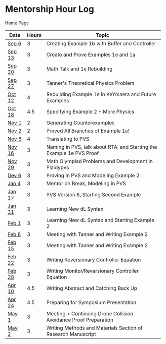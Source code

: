 # Mentorship Hour Log

[Home Page](README.md)

| Date                             | Hours | Topic                                                                |
| -------------------------------- | ----- | -------------------------------------------------------------------- |
| [Sep 6](journals/2023-09-06.md)  | 3     | Creating Example 1b with Buffer and Controller                       |
| [Sep 13](journals/2023-09-13.md) | 3     | Create and Prove Examples 1e and 1a                                  |
| [Sep 20](journals/2023-09-20.md) | 3     | Math Talk and 1e Rebuilding                                          |
| [Sep 27](journals/2023-09-27.md) | 3     | Tanner's Theoretical Physics Problem                                 |
| [Oct 12](journals/2023-10-12.md) | 4     | Rebuilding Example 1e in KeYmaera and Future Examples                |
| [Oct 18](journals/2023-10-18.md) | 4.5   | Specifying Example 2 + More Physics                                  |
| [Nov 1](journals/2023-11-01.md)  | 2     | Generating Counterexamples                                           |
| [Nov 2](journals/2023-11-02.md)  | 2     | Proved All Branches of Example 1e!                                   |
| [Nov 8](journals/2023-11-08.md)  | 4     | Translating to PVS                                                   |
| [Nov 16](journals/2023-11-16.md) | 3     | Naming in PVS, talk about RTA, and Starting the Example 1e PVS Proof |
| [Nov 29](journals/2023-11-29.md) | 3     | Math Olympiad Problems and Development in Plaidypvs                  |
| [Dev 6](journals/2023-12-06.md)  | 3     | Proving in PVS and Modeling Example 2                                |
| [Jan 4](journals/2024-01-04.md)  | 3     | Mentor on Break, Modeling in PVS                                     |
| [Jan 17](journals/2024-01-17.md) | 3     | PVS Version 8, Starting Second Example                               |
| [Jan 31](journals/2024-01-31.md) | 3     | Learning New dL Syntax                                               |
| [Feb 1](journals/2024-02-01.md)  | 3     | Learning New dL Syntax and Starting Example 2                        |
| [Feb 8](journals/2024-02-08.md)  | 3     | Meeting with Tanner and Writing Example 2                            |
| [Feb 15](journals/2024-02-15.md) | 3     | Meeting with Tanner and Writing Example 2                            |
| [Feb 22](journals/2024-02-22.md) | 3     | Writing Reversionary Controller Equation                             |
| [Feb 28](journals/2024-02-28.md) | 3     | Writing Monitor/Reversionary Controller Equation                     |
| [Apr 10](journals/2024-04-10.md) | 4.5   | Writing Abstract and Catching Back Up                                |
| [Apr 24](journals/2024-04-24.md) | 4.5   | Preparing for Symposium Presentation                                 |
| [May 1](journals/2024-05-01.md)  | 3     | Meeting + Continuing Drone Collision Avoidance Proof Preparation     |
| [May 2](journals/2024-05-02.md)  | 3     | Writing Methods and Materials Section of Research Manuscript         |
